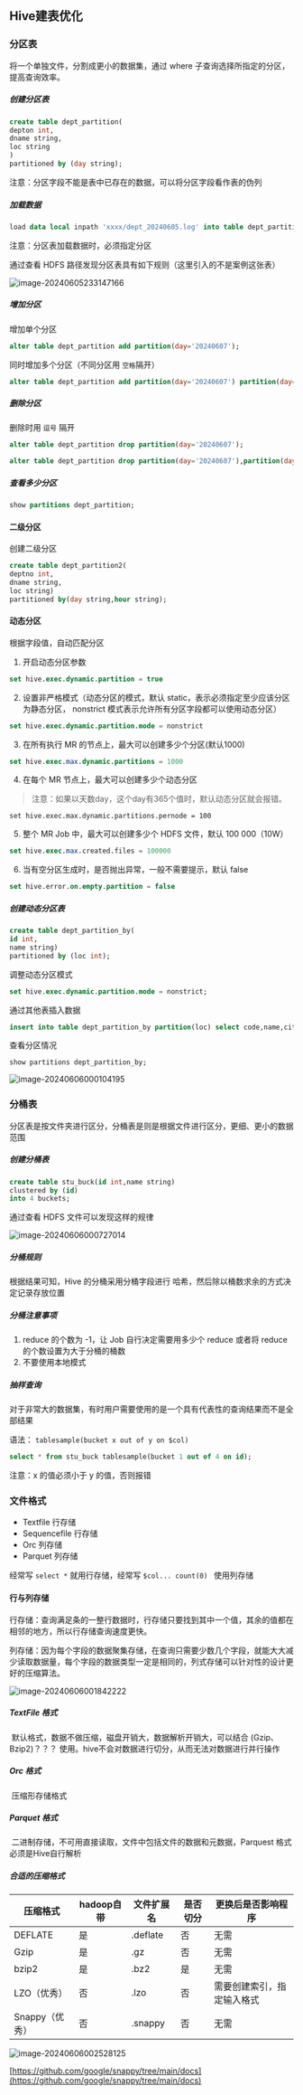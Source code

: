 

## Hive建表优化

### 分区表

将一个单独文件，分割成更小的数据集，通过 where 子查询选择所指定的分区，提高查询效率。



##### 创建分区表

```sql
create table dept_partition(
depton int,
dname string,
loc string
)
partitioned by (day string);
```

注意：分区字段不能是表中已存在的数据，可以将分区字段看作表的伪列

##### 加载数据

```sql
load data local inpath 'xxxx/dept_20240605.log' into table dept_partition partition(day='20240605');
```

注意：分区表加载数据时，必须指定分区

通过查看 HDFS 路径发现分区表具有如下规则（这里引入的不是案例这张表）

![image-20240605233147166](images/02_CreateTab/image-20240605233147166.png)

##### 增加分区

增加单个分区

```sql
alter table dept_partition add partition(day='20240607');
```

同时增加多个分区（不同分区用 `空格`隔开）

```sql
alter table dept_partition add partition(day='20240607') partition(day='20240608');
```

##### 删除分区

删除时用 `逗号` 隔开

```sql
alter table dept_partition drop partition(day='20240607');

alter table dept_partition drop partition(day='20240607'),partition(day='20240608');
```

##### 查看多少分区

```sql
show partitions dept_partition;
```



#### 二级分区

创建二级分区

```sql
create table dept_partition2(
deptno int,
dname string,
loc string)
partitioned by(day string,hour string);
```

#### 动态分区

根据字段值，自动匹配分区

1. 开启动态分区参数

```sql
set hive.exec.dynamic.partition = true
```

2. 设置非严格模式（动态分区的模式，默认 static，表示必须指定至少应该分区为静态分区， nonstrict 模式表示允许所有分区字段都可以使用动态分区）

```sql
set hive.exec.dynamic.partition.mode = nonstrict
```

3. 在所有执行 MR 的节点上，最大可以创建多少个分区(默认1000)

```sql
set hive.exec.max.dynamic.partitions = 1000
```

4. 在每个 MR 节点上，最大可以创建多少个动态分区

> 注意：如果以天数day，这个day有365个值时，默认动态分区就会报错。

```
set hive.exec.max.dynamic.partitions.pernode = 100
```

5. 整个 MR Job 中，最大可以创建多少个 HDFS 文件，默认 100 000（10W）

```sql
set hive.exec.max.created.files = 100000
```

6. 当有空分区生成时，是否抛出异常，一般不需要提示，默认 false

```sql
set hive.error.on.empty.partition = false
```

##### 创建动态分区表

```sql
create table dept_partition_by(
id int,
name string)
partitioned by (loc int);
```

调整动态分区模式

```sql
set hive.exec.dynamic.partition.mode = nonstrict;
```

通过其他表插入数据

```sql
insert into table dept_partition_by partition(loc) select code,name,city_code from t_china_region_part_dynamic;
```

查看分区情况

```
show partitions dept_partition_by;
```

![image-20240606000104195](images/02_CreateTab/image-20240606000104195.png)

### 分桶表

分区表是按文件夹进行区分，分桶表是则是根据文件进行区分，更细、更小的数据范围

##### 创建分桶表

```sql
create table stu_buck(id int,name string)
clustered by (id)
into 4 buckets;
```

通过查看 HDFS 文件可以发现这样的规律

![image-20240606000727014](images/02_CreateTab/image-20240606000727014.png)

##### 分桶规则

根据结果可知，Hive 的分桶采用分桶字段进行 哈希，然后除以桶数求余的方式决定记录存放位置



##### 分桶注意事项

1. reduce 的个数为 -1，让 Job 自行决定需要用多少个 reduce 或者将 reduce 的个数设置为大于分桶的桶数
2. 不要使用本地模式



##### 抽样查询

对于非常大的数据集，有时用户需要使用的是一个具有代表性的查询结果而不是全部结果

语法： `tablesample(bucket x out of y on $col)`

```sql
select * from stu_buck tablesample(bucket 1 out of 4 on id);
```

注意：x 的值必须小于 y 的值，否则报错



### 文件格式

+ Textfile 行存储
+ Sequencefile 行存储
+ Orc 列存储
+ Parquet 列存储



经常写 `select *` 就用行存储，经常写 `$col... count(0) ` 使用列存储

#### 行与列存储

行存储：查询满足条的一整行数据时，行存储只要找到其中一个值，其余的值都在相邻的地方，所以行存储查询速度更快。

列存储：因为每个字段的数据聚集存储，在查询只需要少数几个字段，就能大大减少读取数据量，每个字段的数据类型一定是相同的，列式存储可以针对性的设计更好的压缩算法。

![image-20240606001842222](images/02_CreateTab/image-20240606001842222.png)



##### TextFile 格式

​	默认格式，数据不做压缩，磁盘开销大，数据解析开销大，可以结合 (Gzip、Bzip2)？？？ 使用。hive不会对数据进行切分，从而无法对数据进行并行操作



##### Orc 格式

​	压缩形存储格式

##### Parquet 格式

​	二进制存储，不可用直接读取，文件中包括文件的数据和元数据，Parquest 格式必须是Hive自行解析

##### 合适的压缩格式

| 压缩格式       | hadoop自带 | 文件扩展名 | 是否切分 | 更换后是否影响程序         |
| -------------- | ---------- | ---------- | -------- | -------------------------- |
| DEFLATE        | 是         | .deflate   | 否       | 无需                       |
| Gzip           | 是         | .gz        | 否       | 无需                       |
| bzip2          | 是         | .bz2       | 是       | 无需                       |
| LZO（优秀）    | 否         | .lzo       | 否       | 需要创建索引，指定输入格式 |
| Snappy（优秀） | 否         | .snappy    | 否       | 无需                       |

![image-20240606002528125](images/02_CreateTab/image-20240606002528125.png)

[https://github.com/google/snappy/tree/main/docs](https://github.com/google/snappy/tree/main/docs)